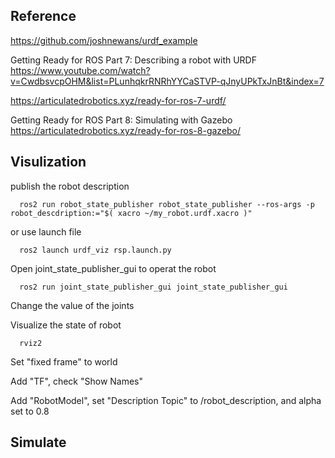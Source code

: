 

## Reference

https://github.com/joshnewans/urdf_example

Getting Ready for ROS Part 7: Describing a robot with URDF
https://www.youtube.com/watch?v=CwdbsvcpOHM&list=PLunhqkrRNRhYYCaSTVP-qJnyUPkTxJnBt&index=7

https://articulatedrobotics.xyz/ready-for-ros-7-urdf/

Getting Ready for ROS Part 8: Simulating with Gazebo
https://articulatedrobotics.xyz/ready-for-ros-8-gazebo/


## Visulization

publish the robot description 
```
  ros2 run robot_state_publisher robot_state_publisher --ros-args -p robot_descdription:="$( xacro ~/my_robot.urdf.xacro )"
```

or use launch file
```
  ros2 launch urdf_viz rsp.launch.py
```

Open joint_state_publisher_gui to operat the robot
```
  ros2 run joint_state_publisher_gui joint_state_publisher_gui
```
Change the value of the joints


Visualize the state of robot
```
  rviz2
```
Set "fixed frame" to world

Add "TF", check "Show Names"

Add "RobotModel", set "Description Topic" to /robot_description, and alpha set to 0.8

## Simulate